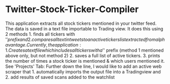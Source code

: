 # Twitter-Stock-Ticker-Compiler
This application extracts all stock tickers mentioned in your twitter feed.  The data is saved in a text file importable to Trading view. It does this using 2 methods 1. finds all tickers with '$' prefix and 2. compares all text in tweets to an active tickers list extracted from alphavantage.  Currently, the application: 1. Creates a text file which includes all tickers with a '$' prefix (method 1 mentioned above only, but not method 2) 2. saves a full list of active tickers. 3. prints the number of times a stock ticker is mentioned &amp; which users mentioned it.  See 'Projects' Tab: Further down the line, I would like to add an active web scraper that 1. automatically imports the output file into a Tradingview and 2. add results of saved scans added to the watchlist
